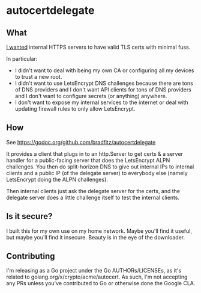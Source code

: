 # autocertdelegate

## What

[I wanted](https://twitter.com/bradfitz/status/1206058552357355520)
internal HTTPS servers to have valid TLS certs with minimal fuss.

In particular:

* I didn't want to deal with being my own CA or configuring all my
  devices to trust a new root.
* I didn't want to use LetsEncrypt DNS challenges because there are
  tons of DNS providers and I don't want API clients for tons of DNS
  providers and I don't want to configure secrets (or anything)
  anywhere.
* I don't want to expose my internal services to the internet or deal
  with updating firewall rules to only allow LetsEncrypt.

## How

See https://godoc.org/github.com/bradfitz/autocertdelegate

It provides a client that plugs in to an http.Server to get certs & a
server handler for a public-facing server that does the LetsEncrypt
ALPN challenges. You then do split-horizon DNS to give out internal
IPs to internal clients and a public IP (of the delegate server) to
everybody else (namely LetsEncrypt doing the ALPN challenges).

Then internal clients just ask the delegate server for the certs, and
the delegate server does a little challenge itself to test the
internal clients.

## Is it secure?

I built this for my own use on my home network.
Maybe you'll find it useful, but maybe you'll find it insecure.
Beauty is in the eye of the downloader.

## Contributing

I'm releasing as a Go project under the Go AUTHORs/LICENSEs, as it's
related to golang.org/x/crypto/acme/autocert. As such, I'm not
accepting any PRs unless you've contributed to Go or otherwise done
the Google CLA.
